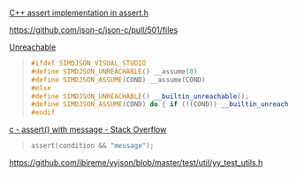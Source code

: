 [C++ assert implementation in assert.h](https://stackoverflow.com/questions/9701229/c-assert-implementation-in-assert-h)

https://github.com/json-c/json-c/pull/501/files

[Unreachable](https://github.com/simdjson/simdjson/blob/06643fc9f5f1019c49dc4564cf56a8c47010ad15/singleheader/simdjson.h#L253-L259)

> ```cpp
> #ifdef SIMDJSON_VISUAL_STUDIO
> #define SIMDJSON_UNREACHABLE() __assume(0)
> #define SIMDJSON_ASSUME(COND) __assume(COND)
> #else
> #define SIMDJSON_UNREACHABLE() __builtin_unreachable();
> #define SIMDJSON_ASSUME(COND) do { if (!(COND)) __builtin_unreachable(); } while (0)
> #endif
> ```

[c - assert() with message - Stack Overflow](https://stackoverflow.com/questions/5867834/assert-with-message)

> ```c
> assert(condition && "message");
> ```

https://github.com/ibireme/yyjson/blob/master/test/util/yy_test_utils.h
